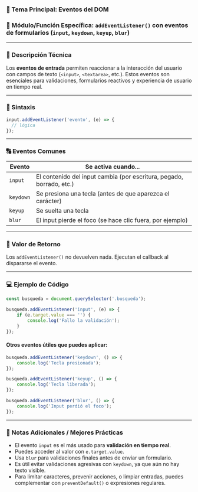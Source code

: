 ### 🧠 Tema Principal: Eventos del DOM

### 📌 Módulo/Función Específica: `addEventListener()` con eventos de formularios (`input`, `keydown`, `keyup`, `blur`)

---

### 📖 Descripción Técnica

Los **eventos de entrada** permiten reaccionar a la interacción del usuario con campos de texto (`<input>`, `<textarea>`, etc.).
Estos eventos son esenciales para validaciones, formularios reactivos y experiencia de usuario en tiempo real.

---

### 🧾 Sintaxis

```javascript
input.addEventListener('evento', (e) => {
  // lógica
});
```

---

### 🔠 Eventos Comunes

| Evento    | Se activa cuando...                                                  |
| --------- | -------------------------------------------------------------------- |
| `input`   | El contenido del input cambia (por escritura, pegado, borrado, etc.) |
| `keydown` | Se presiona una tecla (antes de que aparezca el carácter)            |
| `keyup`   | Se suelta una tecla                                                  |
| `blur`    | El input pierde el foco (se hace clic fuera, por ejemplo)            |

---

### 🔁 Valor de Retorno

Los `addEventListener()` no devuelven nada. Ejecutan el callback al dispararse el evento.

---

### 💻 Ejemplo de Código

```javascript
const busqueda = document.querySelector('.busqueda');

busqueda.addEventListener('input', (e) => {
    if (e.target.value === '') {
        console.log('Fallo la validación');
    }
});
```

#### Otros eventos útiles que puedes aplicar:

```javascript
busqueda.addEventListener('keydown', () => {
    console.log('Tecla presionada');
});

busqueda.addEventListener('keyup', () => {
    console.log('Tecla liberada');
});

busqueda.addEventListener('blur', () => {
    console.log('Input perdió el foco');
});
```

---

### 📝 Notas Adicionales / Mejores Prácticas

* El evento `input` es el más usado para **validación en tiempo real**.
* Puedes acceder al valor con `e.target.value`.
* Usa `blur` para validaciones finales antes de enviar un formulario.
* Es útil evitar validaciones agresivas con `keydown`, ya que aún no hay texto visible.
* Para limitar caracteres, prevenir acciones, o limpiar entradas, puedes complementar con `preventDefault()` o expresiones regulares.